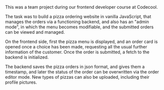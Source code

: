 This was a team project during our frontend developer course at Codecool.

The task was to build a pizza ordering website in vanilla JavaScript, that manages the orders via a functioning backend, and also has an "admin mode", in which the menu becomes modifiable, and the submitted orders can be viewed and managed.

On the frontend side, first the pizza menu is displayed, and an order card is opened once a choice has been made, requesting all the usual further information of the customer. Once the order is submitted, a fetch to the backend is initialized.

The backend saves the pizza orders in json format, and gives them a timestamp, and later the status of the order can be overwritten via the order editor mode. New types of pizzas can also be uploaded, including their profile pictures.

